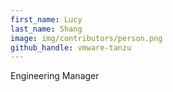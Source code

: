 ```yaml
---
first_name: Lucy
last_name: Shang
image: img/contributors/person.png
github_handle: vmware-tanzu
---
```

Engineering Manager
